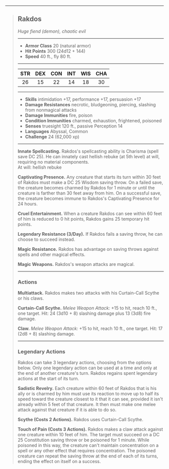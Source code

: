 ***
> ## Rakdos
> *Huge fiend (demon), chaotic evil*
> 
> ***
> 
> - **Armor Class** 20 (natural armor)
> - **Hit Points** 300 (24d12 + 144)
> - **Speed** 40 ft., fly 80 ft.
> 
> ***
> 
> |STR|DEX|CON|INT|WIS|CHA|
> |:---:|:---:|:---:|:---:|:---:|:---:|
> |26|15|22|14|18|30|
> 
> ***
> 
> - **Skills** intimidation +17, performance +17, persuasion +17
> - **Damage Resistances** necrotic, bludgeoning, piercing, slashing from nonmagical attacks
> - **Damage Immunities** fire, poison
> - **Condition Immunities** charmed, exhaustion, frightened, poisoned
> - **Senses** truesight 120 ft., passive Perception 14
> - **Languages** Abyssal, Common
> - **Challenge** 24 (62,000 xp)
> 
> ***
> 
> **Innate Spellcasting.** Rakdos's spellcasting ability is Charisma (spell save DC 25). He can innately cast hellish rebuke (at 5th level) at will, requiring no material components.  
> At will: hellish rebuke
> 
> **Captivating Presence.** Any creature that starts its turn within 30 feet of Rakdos must make a DC 25 Wisdom saving throw. On a failed save, the creature becomes charmed by Rakdos for 1 minute or until the creature is farther than 30 feet away from him. On a successful save, the creature becomes immune to Rakdos's Captivating Presence for 24 hours.
> 
> **Cruel Entertainment.** When a creature Rakdos can see within 60 feet of him is reduced to 0 hit points, Rakdos gains 25 temporary hit points.
> 
> **Legendary Resistance (3/Day).** If Rakdos fails a saving throw, he can choose to succeed instead.
> 
> **Magic Resistance.** Rakdos has advantage on saving throws against spells and other magical effects.
> 
> **Magic Weapons.** Rakdos's weapon attacks are magical.
> 
> ***
> 
> ### Actions
> **Multiattack.** Rakdos makes two attacks with his Curtain-Call Scythe or his claws.
> 
> **Curtain-Call Scythe.** *Melee Weapon Attack:* +15 to hit, reach 10 ft., one target. Hit: 24 (3d10 + 8) slashing damage plus 13 (3d8) fire damage.
> 
> **Claw.** *Melee Weapon Attack:* +15 to hit, reach 10 ft., one target. Hit: 17 (2d8 + 8) slashing damage.
> 
> ***
> 
> ### Legendary Actions
> Rakdos can take 3 legendary actions, choosing from the options below. Only one legendary action can be used at a time and only at the end of another creature's turn. Rakdos regains spent legendary actions at the start of its turn.
> 
> **Sadistic Revelry.** Each creature within 60 feet of Rakdos that is his ally or is charmed by him must use its reaction to move up to half its speed toward the creature closest to it that it can see, provided it isn't already within 5 feet of that creature. It then must make one melee attack against that creature if it is able to do so.
> 
> **Scythe (Costs 2 Actions).** Rakdos uses Curtain-Call Scythe.
> 
> **Touch of Pain (Costs 3 Actions).** Rakdos makes a claw attack against one creature within 10 feet of him. The target must succeed on a DC 25 Constitution saving throw or be poisoned for 1 minute. While poisoned in this way, the creature can't maintain concentration on a spell or any other effect that requires concentration. The poisoned creature can repeat the saving throw at the end of each of its turns, ending the effect on itself on a success.